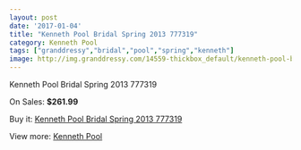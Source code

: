 ```yaml
---
layout: post
date: '2017-01-04'
title: "Kenneth Pool Bridal Spring 2013 777319"
category: Kenneth Pool
tags: ["granddressy","bridal","pool","spring","kenneth"]
image: http://img.granddressy.com/14559-thickbox_default/kenneth-pool-bridal-spring-2013-777319.jpg
---
```

Kenneth Pool Bridal Spring 2013 777319

On Sales: **$261.99**
<a href="https://www.granddressy.com/en/kenneth-pool/13612-kenneth-pool-bridal-spring-2013-777319.html"><amp-img layout="responsive" width="600" height="600" src="//img.granddressy.com/14559-thickbox_default/kenneth-pool-bridal-spring-2013-777319.jpg" alt="Kenneth Pool Bridal Spring 2013 777319 0" /></a>

Buy it: [Kenneth Pool Bridal Spring 2013 777319](https://www.granddressy.com/en/kenneth-pool/13612-kenneth-pool-bridal-spring-2013-777319.html "Kenneth Pool Bridal Spring 2013 777319")

View more: [Kenneth Pool](https://www.granddressy.com/en/96-kenneth-pool "Kenneth Pool")